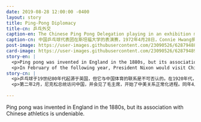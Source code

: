 ```yaml
---
date: 2019-08-28 12:00:00 -0400
layout: story
title: Ping-Pong Diplomacy
title-cn: 乒乓外交
caption-en: The Chinese Ping Pong Delegation playing in an exhibition match at Stanford University, April 28, 1972<br>Courtesy of Connie Hwang, Museum of Chinese in America (MOCA) Collection
caption-cn: 中国乒乓球代表团在斯坦福大学的表演赛，1972年4月28日，Connie Hwang捐赠，美国华人博物馆（MOCA）馆藏
post-image: https://user-images.githubusercontent.com/23090526/62879488-38f57600-bcf9-11e9-9d17-91009ff63fed.jpg
card-image: https://user-images.githubusercontent.com/23090526/62879489-398e0c80-bcf9-11e9-9ddb-dd158c5ec7c9.jpg
story-en: |
  <p>Ping pong was invented in England in the 1880s, but its association with Chinese athletics is undeniable. In the 1920s, Mao Tse-tung instituted it as a recreational activity for the People’s Liberation Army, after which it quickly became China’s most popular sport. The game played a crucial role in the thawing of relations between China and the U.S. in 1971 when a U.S. ping pong player, Glenn Cowan, accidentally boarded a Chinese team bus at the World Table Tennis Championships in Nagoya, Japan. Cowan was greeted by Zhuang Zedong of the Chinese team and the two had a conversation via translator. After learning of this exchange, Chairman Mao invited the U.S. team to visit tour China; President Nixon approved the trip, ending an over 20 year period of diplomatic silence between the two nations.</p>
  <p>In February of the following year, President Nixon would visit China and meet with Chairman Mao and begin normalizing U.S.-China relations. April of that same year a Chinese delegation of ping pong players would tour America for two weeks; this exchange become known as “ping pong diplomacy.” On April 28th , 1972 the Chinese team would play an exhibition game at Stanford University’s Maples Pavilion.</p>
story-cn: |
  <p>乒乓球于19世纪80年代起源于英国，但它与中国体育的联系是不可否认的。在1920年代，毛泽东决定将其作为中国人民解放军的娱乐活动，之后迅速成为中国最受欢迎的运动。1971年，在日本名古屋举办的世界兵乓球锦标赛，因为美国乒乓球运动员格伦·考恩（Glenn Cowan）意外登上了一辆中国队的大巴，在中美关系解冻过程中发挥了至关重要作用。考恩受到了中国队庄则栋的欢迎，两人通过翻译进行了对话。在得知这次交流以后，毛主席邀请了美国乒乓球队访华，尼克松总统批准了这次访问，结束了两国20多年来的外交沉默。</p>
  <p>第二年2月，尼克松总统访问中国，并会见了毛主席，开始了中美关系正常化进程。同年4月，中国乒乓球代表团在美国进行了为期两周的访问；这种交流被称为“乒乓外交”。1972年4月28日，中国乒乓球队在斯坦福大学的枫树馆（Maples Pavilion）进行了一场表演赛。</p>
  
---
```

Ping pong was invented in England in the 1880s, but its association with Chinese athletics is undeniable.


